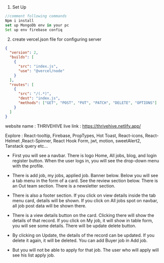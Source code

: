 
1. Set Up

```js
//comment following commands
Npm i install
set up MongoDb env in your pc
Set up env firebase confiq
```

2. create vercel.json file for configuring server

```json
{
  "version": 2,
  "builds": [
    {
      "src": "index.js",
      "use": "@vercel/node"
    }
  ],
  "routes": [
    {
      "src": "/(.*)",
      "dest": "index.js",
      "methods": ["GET", "POST", "PUT", "PATCH", "DELETE", "OPTIONS"]
    }
  ]
}
```

website name : THRIVEHIVE
live link : https://thrivehive.netlify.app/

Explore : React-tooltip, Firebase, PropTypes, Hot Toast, React-icons, React-Helmet ,React-Spinner, React Hook Form, jwt, motion, sweetAlert2, Tanstack query etc...

* First you will see a navbar.  There is logo Home, All jobs, blog, and login register button.  When the user logs in, you will see the drop-down menu with the profile. 

* There is add job, my jobs, applied job.  Banner below.  Below you will see a tab menu in the form of a card.  See the review section below.  There is an Out team section.  There is a newsletter section.

* There is also a footer section.  If you click on view details inside the tab menu card, details will be shown.  If you click on All jobs spot on navbar, all job post data will be shown there.  

* There is a view details button on the card.  Clicking there will show the details of that record.  If you click on My job, it will show in table form, you will see some details.  There will be update delete button. 

* By clicking on Update, the details of the record can be updated.  If you delete it again, it will be deleted. You can add Buyer job in Add job.  

* But you will not be able to apply for that job.  The user who will apply will see his list apply job.
